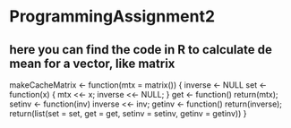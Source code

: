 # ProgrammingAssignment2
## here you can find the code in R to calculate de mean for a vector, like matrix


makeCacheMatrix <- function(mtx = matrix()) {
    inverse <- NULL
    set <- function(x) {
        mtx <<- x;
        inverse <<- NULL;
    }
    get <- function() return(mtx);
    setinv <- function(inv) inverse <<- inv;
    getinv <- function() return(inverse);
    return(list(set = set, get = get, setinv = setinv, getinv = getinv))
}
